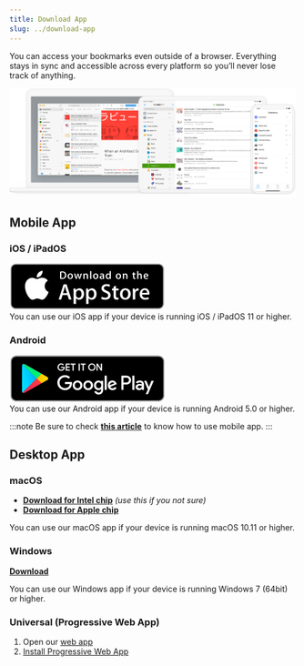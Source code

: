 ```yaml
---
title: Download App
slug: ../download-app
---
```


You can access your bookmarks even outside of a browser.
Everything stays in sync and accessible across every platform so you’ll never lose track of anything.

![](devices.png)

## Mobile App

### iOS / iPadOS
[![](ios.svg)](https://raindrop.io/r/app/ios)  
You can use our iOS app if your device is running iOS / iPadOS 11 or higher.

### Android
[![](android.svg)](https://raindrop.io/r/app/android)  
You can use our Android app if your device is running Android 5.0 or higher.

:::note
Be sure to check [**this article**](../../using/mobile-app.md) to know how to use mobile app.
:::

## Desktop App
### macOS
- [**Download for Intel chip**](https://raindrop.io/r/app/macos) *(use this if you not sure)*
- [**Download for Apple chip**](https://raindrop.io/r/app/macos-arm)

You can use our macOS app if your device is running macOS 10.11 or higher.

### Windows
[**Download**](https://raindrop.io/r/app/windows)

You can use our Windows app if your device is running Windows 7 (64bit) or higher.

### Universal (Progressive Web App)
1. Open our [web app](https://app.raindrop.io)
2. [Install Progressive Web App](https://support.google.com/chrome/answer/9658361?co=GENIE.Platform%3DDesktop&hl=en)